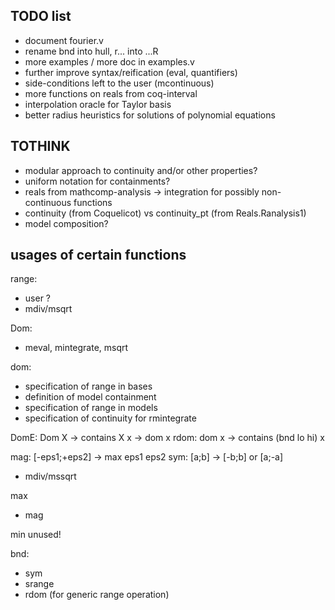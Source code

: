 ## TODO list

- document fourier.v
- rename bnd into hull, r... into ...R
- more examples / more doc in examples.v
- further improve syntax/reification (eval, quantifiers)
- side-conditions left to the user (mcontinuous)
- more functions on reals from coq-interval
- interpolation oracle for Taylor basis
- better radius heuristics for solutions of polynomial equations

## TOTHINK

- modular approach to continuity and/or other properties?
- uniform notation for containments?
- reals from mathcomp-analysis -> integration for possibly non-continuous functions
- continuity (from Coquelicot) vs continuity_pt (from Reals.Ranalysis1)
- model composition?
  

## usages of certain functions

range:
- user ?
- mdiv/msqrt

Dom:
- meval, mintegrate, msqrt

dom:
- specification of range in bases
- definition of model containment
- specification of range in models
- specification of continuity for rmintegrate

DomE: Dom X -> contains X x -> dom x
rdom: dom x -> contains (bnd lo hi) x


mag: [-eps1;+eps2] -> max eps1 eps2
sym: [a;b] -> [-b;b] or [a;-a]
- mdiv/mssqrt

max
- mag

min
unused!

bnd:
- sym
- srange
- rdom (for generic range operation)

